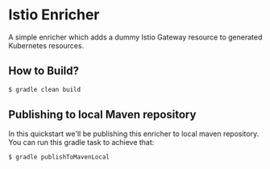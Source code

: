 # Istio Enricher

A simple enricher which adds a dummy Istio Gateway resource to generated Kubernetes resources.

## How to Build?
```sh
$ gradle clean build
```

## Publishing to local Maven repository
In this quickstart we'll be publishing this enricher to local maven repository. You can run this gradle task to achieve that:

```sh
$ gradle publishToMavenLocal
```
